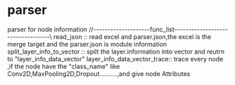 # parser
parser for node information
//--------------------func_list----------------------------------\\
read_json                   :: read excel and parser.json,the excel is the merge target and the parser.json is module information
split_layer_info_to_vector  :: spilt the  layer.information into vector and reutrn to "layer_info_data_vector"
layer_info_data_vector_trace:: trace every node ,if the node have the "class_name" like Conv2D,MaxPooling2D,Dropout..........,and give node Attributes
